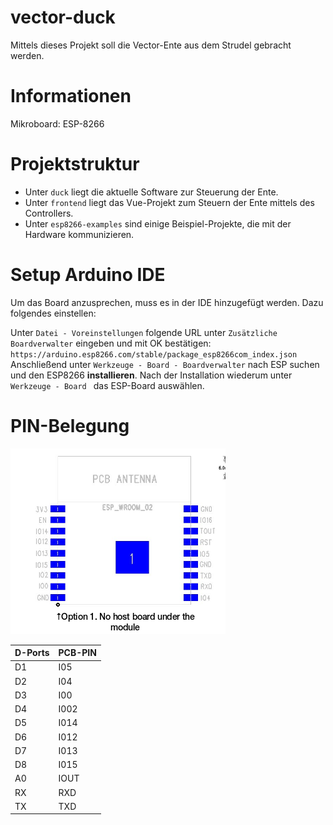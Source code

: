 # vector-duck
Mittels dieses Projekt soll die Vector-Ente aus dem Strudel gebracht werden. 

# Informationen
Mikroboard: ESP-8266

# Projektstruktur
- Unter `duck` liegt die aktuelle Software zur Steuerung der Ente. 
- Unter `frontend` liegt das Vue-Projekt zum Steuern der Ente mittels des Controllers.
- Unter `esp8266-examples` sind einige Beispiel-Projekte, die mit der Hardware kommunizieren. 


# Setup Arduino IDE
Um das Board anzusprechen, muss es in der IDE hinzugefügt werden. Dazu folgendes einstellen: 

Unter `Datei - Voreinstellungen` folgende URL unter `Zusätzliche Boardverwalter` eingeben und mit OK bestätigen: `https://arduino.esp8266.com/stable/package_esp8266com_index.json`
Anschließend unter `Werkzeuge - Board - Boardverwalter` nach ESP suchen und den ESP8266 **installieren**.
Nach der Installation wiederum unter `Werkzeuge - Board ` das ESP-Board auswählen.

# PIN-Belegung
![PIN-Belegung](PIN_Belegung.png)  

D-Ports | PCB-PIN | 
--------|---------------
D1      | I05 
D2      | I04
D3      | I00
D4      | I002
D5      | I014
D6      | I012
D7      | I013
D8      | I015
A0      | IOUT
RX      | RXD 
TX      | TXD